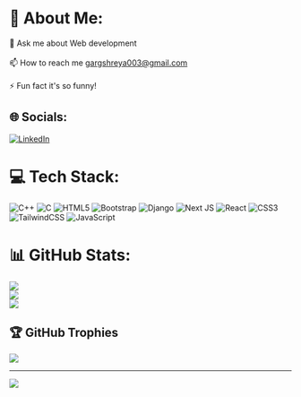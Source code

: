 # 💫 About Me:
💬 Ask me about Web development<br><br>📫 How to reach me gargshreya003@gmail.com<br><br>⚡ Fun fact it's so funny!


## 🌐 Socials:
[![LinkedIn](https://img.shields.io/badge/LinkedIn-%230077B5.svg?logo=linkedin&logoColor=white)](https://linkedin.com/in/https://www.linkedin.com/in/shreya-garg-5a9016250/) 

# 💻 Tech Stack:
![C++](https://img.shields.io/badge/c++-%2300599C.svg?style=for-the-badge&logo=c%2B%2B&logoColor=white) ![C](https://img.shields.io/badge/c-%2300599C.svg?style=for-the-badge&logo=c&logoColor=white) ![HTML5](https://img.shields.io/badge/html5-%23E34F26.svg?style=for-the-badge&logo=html5&logoColor=white) ![Bootstrap](https://img.shields.io/badge/bootstrap-%238511FA.svg?style=for-the-badge&logo=bootstrap&logoColor=white) ![Django](https://img.shields.io/badge/django-%23092E20.svg?style=for-the-badge&logo=django&logoColor=white) ![Next JS](https://img.shields.io/badge/Next-black?style=for-the-badge&logo=next.js&logoColor=white) ![React](https://img.shields.io/badge/react-%2320232a.svg?style=for-the-badge&logo=react&logoColor=%2361DAFB) ![CSS3](https://img.shields.io/badge/css3-%231572B6.svg?style=for-the-badge&logo=css3&logoColor=white) ![TailwindCSS](https://img.shields.io/badge/tailwindcss-%2338B2AC.svg?style=for-the-badge&logo=tailwind-css&logoColor=white) ![JavaScript](https://img.shields.io/badge/javascript-%23323330.svg?style=for-the-badge&logo=javascript&logoColor=%23F7DF1E)
# 📊 GitHub Stats:
![](https://github-readme-stats.vercel.app/api?username=Geek-shreya&theme=dark&hide_border=false&include_all_commits=false&count_private=false)<br/>
![](https://github-readme-streak-stats.herokuapp.com/?user=Geek-shreya&theme=dark&hide_border=false)<br/>
![](https://github-readme-stats.vercel.app/api/top-langs/?username=Geek-shreya&theme=dark&hide_border=false&include_all_commits=false&count_private=false&layout=compact)

## 🏆 GitHub Trophies
![](https://github-profile-trophy.vercel.app/?username=Geek-shreya&theme=radical&no-frame=false&no-bg=false&margin-w=4)

---
[![](https://visitcount.itsvg.in/api?id=Geek-shreya&icon=0&color=0)](https://visitcount.itsvg.in)

<!-- Proudly created with GPRM ( https://gprm.itsvg.in ) -->
